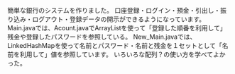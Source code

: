 簡単な銀行のシステムを作りました。
口座登録・ログイン・預金・引出し・振り込み・ログアウト・登録データの開示ができるようになっています。
Main.javaでは、Acount.javaでArrayListを使って「登録した順番を利用して」残金や登録したパスワードを参照している。
New_Main.javaでは、LinkedHashMapを使って名前とパスワード・名前と残金を１セットとして「名前を利用して」値を参照しています。
いろいろな配列？の使い方を学べてよかった。
